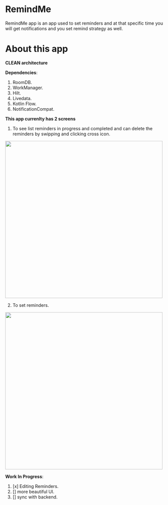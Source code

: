 # RemindMe
RemindMe app is an app used to set reminders and at that specific time you will get notifications and you set remind strategy as well.

# About this app

**CLEAN architecture**

**Dependencies**:
1. RoomDB.
2. WorkManager.
3. Hilt.
4. Livedata.
5. Kotlin Flow.
6. NotificationCompat.

**This app currenlty has 2 screens**
1. To see list reminders in progress and completed and can delete the reminders by swipping and clicking cross icon.
 <img src = https://user-images.githubusercontent.com/50947867/200900134-43d1d26b-ad6d-4d2f-a6ff-9cbdbaf57a65.jpg height = 500px />

2. To set reminders.
 <img src = https://user-images.githubusercontent.com/50947867/200899703-81928900-c125-4c64-8fc5-6b977ed53394.jpg height = 500px />



**Work In Progress**:
1. [x] Editing Reminders.
2. []  more beautiful UI.
3. []  sync with backend.
